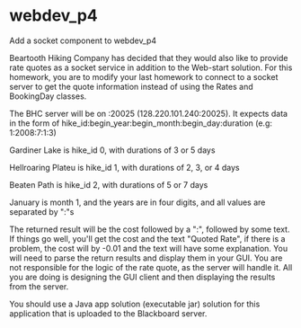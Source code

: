 # webdev_p4
Add a socket component to webdev_p4

Beartooth Hiking Company has decided that they would also like to provide rate quotes as a socket service in addition to the Web-start solution. For this homework, you are to modify your last homework to connect to a socket server to get the quote information instead of using the Rates and BookingDay classes.

The BHC server will be on <the class computer>:20025 (128.220.101.240:20025). It expects data in the form of hike_id:begin_year:begin_month:begin_day:duration (e.g: 1:2008:7:1:3)

Gardiner Lake is hike_id 0, with durations of 3 or 5 days

Hellroaring Plateu is hike_id 1, with durations of 2, 3, or 4 days

Beaten Path is hike_id 2, with durations of 5 or 7 days

January is month 1, and the years are in four digits, and all values are separated by ":"s

The returned result will be the cost followed by a ":", followed by some text. If things go well, you'll get the cost and the text "Quoted Rate", if there is a problem, the cost will by -0.01 and the text will have some explanation. You will need to parse the return results and display them in your GUI. You are not responsible for the logic of the rate quote, as the server will handle it. All you are doing is designing the GUI client and then displaying the results from the server.

You should use a Java app solution (executable jar) solution for this application that is uploaded to the Blackboard server.

